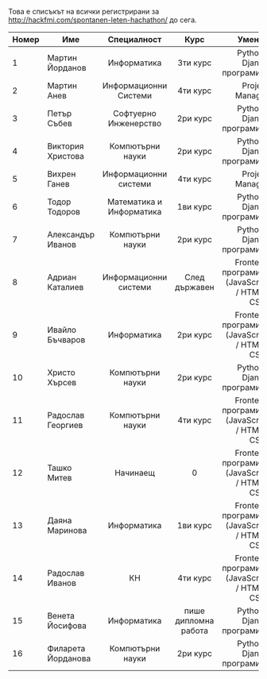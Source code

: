 Това е списъкът на всички регистрирани за http://hackfmi.com/spontanen-leten-hachathon/ до сега.

Номер	| Име        	| Специалност     | Курс	| Умения	|
:------ | ------------- |:-------------:| :------------:| ---------:|
1 | Мартин Йорданов | Информатика | 3ти курс | Python / Django програмист |
2 | Мартин Анев | Информационни Системи | 4ти курс | Project Manager |
3 | Петър Събев | Софтуерно Инженерство | 2ри курс | Python / Django програмист |
4 | Виктория Христова | Компютърни науки | 2ри курс | Python / Django програмист |
5 | Вихрен Ганев | Информационни системи | 4ти курс | Project Manager |
6 | Тодор Тодоров | Математика и Информатика | 1ви курс | Python / Django програмист |
7 | Александър Иванов | Компютърни науки | 2ри курс | Python / Django програмист |
8 | Адриан Каталиев | Информационни системи | След държавен | Frontend програмист (JavaScript / HTML / CSS) |
9 | Ивайло Бъчваров | Информатика | 2ри курс | Frontend програмист (JavaScript / HTML / CSS) |
10 | Христо Хърсев | Компютърни науки | 2ри курс | Python / Django програмист |
11 | Радослав Георгиев | Компютърни науки | 4ти курс | Frontend програмист (JavaScript / HTML / CSS) |
12 | Ташко Митев | Начинаещ | 0 | Frontend програмист (JavaScript / HTML / CSS) |
13 | Даяна Маринова | Информатика | 1ви курс | Frontend програмист (JavaScript / HTML / CSS) |
14 | Радослав Иванов | КН | 4ти курс | Frontend програмист (JavaScript / HTML / CSS) |
15 | Венета Йосифова | Информатика | пише дипломна работа | Python / Django програмист |
16 | Филарета Йорданова | Компютърни науки | 2ри курс | Python / Django програмист |
